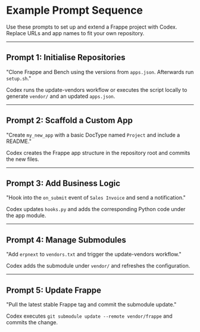 # Example Prompt Sequence

Use these prompts to set up and extend a Frappe project with Codex. Replace URLs and app names to fit your own repository.

---

## Prompt 1: Initialise Repositories

"Clone Frappe and Bench using the versions from `apps.json`. Afterwards run `setup.sh`."

Codex runs the update-vendors workflow or executes the script locally to generate `vendor/` and an updated `apps.json`.

---

## Prompt 2: Scaffold a Custom App

"Create `my_new_app` with a basic DocType named `Project` and include a README."

Codex creates the Frappe app structure in the repository root and commits the new files.

---

## Prompt 3: Add Business Logic

"Hook into the `on_submit` event of `Sales Invoice` and send a notification." 

Codex updates `hooks.py` and adds the corresponding Python code under the app module.

---

## Prompt 4: Manage Submodules

"Add `erpnext` to `vendors.txt` and trigger the update-vendors workflow."

Codex adds the submodule under `vendor/` and refreshes the configuration.

---

## Prompt 5: Update Frappe

"Pull the latest stable Frappe tag and commit the submodule update." 

Codex executes `git submodule update --remote vendor/frappe` and commits the change.
